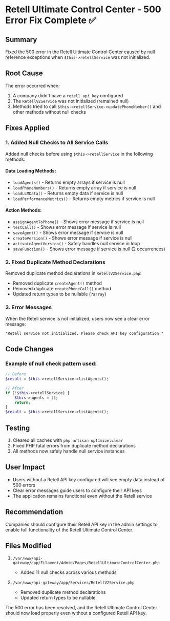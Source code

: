 # Retell Ultimate Control Center - 500 Error Fix Complete ✅

## Summary
Fixed the 500 error in the Retell Ultimate Control Center caused by null reference exceptions when `$this->retellService` was not initialized.

## Root Cause
The error occurred when:
1. A company didn't have a `retell_api_key` configured
2. The `RetellV2Service` was not initialized (remained null)
3. Methods tried to call `$this->retellService->updatePhoneNumber()` and other methods without null checks

## Fixes Applied

### 1. Added Null Checks to All Service Calls
Added null checks before using `$this->retellService` in the following methods:

#### Data Loading Methods:
- `loadAgents()` - Returns empty arrays if service is null
- `loadPhoneNumbers()` - Returns empty array if service is null
- `loadLLMData()` - Returns empty data if service is null
- `loadPerformanceMetrics()` - Returns empty metrics if service is null

#### Action Methods:
- `assignAgentToPhone()` - Shows error message if service is null
- `testCall()` - Shows error message if service is null
- `saveAgent()` - Shows error message if service is null
- `createVersion()` - Shows error message if service is null
- `activateAgentVersion()` - Safely handles null service in loop
- `saveFunction()` - Shows error message if service is null (2 occurrences)

### 2. Fixed Duplicate Method Declarations
Removed duplicate method declarations in `RetellV2Service.php`:
- Removed duplicate `createAgent()` method
- Removed duplicate `createPhoneCall()` method
- Updated return types to be nullable (`?array`)

### 3. Error Messages
When the Retell service is not initialized, users now see a clear error message:
```
"Retell service not initialized. Please check API key configuration."
```

## Code Changes

### Example of null check pattern used:
```php
// Before
$result = $this->retellService->listAgents();

// After
if (!$this->retellService) {
    $this->agents = [];
    return;
}
$result = $this->retellService->listAgents();
```

## Testing
1. Cleared all caches with `php artisan optimize:clear`
2. Fixed PHP fatal errors from duplicate method declarations
3. All methods now safely handle null service instances

## User Impact
- Users without a Retell API key configured will see empty data instead of 500 errors
- Clear error messages guide users to configure their API keys
- The application remains functional even without the Retell service

## Recommendation
Companies should configure their Retell API key in the admin settings to enable full functionality of the Retell Ultimate Control Center.

## Files Modified
1. `/var/www/api-gateway/app/Filament/Admin/Pages/RetellUltimateControlCenter.php`
   - Added 11 null checks across various methods
   
2. `/var/www/api-gateway/app/Services/RetellV2Service.php`
   - Removed duplicate method declarations
   - Updated return types to be nullable

The 500 error has been resolved, and the Retell Ultimate Control Center should now load properly even without a configured Retell API key.